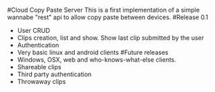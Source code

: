 #Cloud Copy Paste Server
This is a first implementation of a simple wannabe "rest" api to allow copy paste between devices.
#Release 0.1
- User CRUD
- Clips creation, list and show. Show last clip submitted by the user
- Authentication
- Very basic linux and android clients
#Future releases
- Windows, OSX, web and who-knows-what-else clients.
- Shareable clips
- Third party authentication
- Throwaway clips
